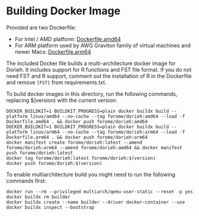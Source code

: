 # Building Docker Image

Provided are two Dockerfile:

* For Intel / AMD platform: [Dockerfile.amd64](Dockerfile.amd64)
* For ARM platform used by AWG Graviton family of virtual machines and newer Macs: [Dockerfile.arm64](Dockerfile.arm64)


The included Docker file builds a multi-architecture docker image for Dorieh. It includes support for 
R functions and FST file format. If you do not need FST and R support, comment out 
the installation of R in the Dockerfile and remove `[FST]` from requirements.txt.

To build docker images in this directory, run the following commands, replacing $(version) with the current version:

    DOCKER_BUILDKIT=1 BUILDKIT_PROGRESS=plain docker buildx build --platform linux/amd64 --no-cache --tag forome/dorieh:amd64 --load -f Dockerfile.amd64 . && docker push forome/dorieh:amd64
    DOCKER_BUILDKIT=1 BUILDKIT_PROGRESS=plain docker buildx build --platform linux/arm64 --no-cache --tag forome/dorieh:arm64 --load -f Dockerfile.arm64 . && docker push forome/dorieh:arm64
    docker manifest create forome/dorieh:latest --amend forome/dorieh:arm64 --amend forome/dorieh:amd64 && docker manifest push forome/dorieh:latest
    docker tag forome/dorieh:latest forome/dorieh:$(version)
    docker push forome/dorieh:$(version)

To enable multiarchitecture build you might need to run the following commands first:

    docker run --rm --privileged multiarch/qemu-user-static --reset -p yes
    docker buildx rm builder
    docker buildx create --name builder --driver docker-container --use
    docker buildx inspect --bootstrap

